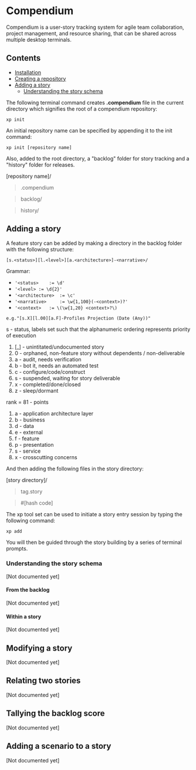 # Compendium

Compendium is a user-story tracking system for agile team collaboration, project management, and resource sharing, that can be shared across multiple desktop terminals. 

## Contents

- [Installation](#installation)
- [Creating a repository](#creating-a-repository)
- [Adding a story](#adding-a-story)
	- [Understanding the story schema](#understanding-the-story-schema)

The following terminal command creates **.compendium** file in the current directory which signifies the root of a compendium repository:

`xp init`

An initial repository name can be specified by appending it to the init command:

`xp init [repository name]`

Also, added to the root directory, a "backlog" folder for story tracking and a "history" folder for releases.

[repository name]/
	
> .compendium

> backlog/

> history/

## Adding a story

A feature story can be added by making a directory in the backlog folder with the following structure:

`[s.<status>][l.<level>][a.<architecture>]-<narrative>/`

Grammar:

- `'<status>	:= \d'`
- `'<level>	:= \d{2}'`
- `'<architecture>	:= \c'`
- `'<narrative> 	:= \w{1,100}(-<context>)?'`
- `'<context>	:= \(\w{1,20} <context>?\)`

`e.g."[s.X][l.00][a.F]-Profiles Projection (Date (Any))"`

s - status, labels set such that the alphanumeric ordering represents priority of execution
	

1. [_] - unintitated/undocumented story
2. 0 - orphaned, non-feature story without dependents / non-deliverable
3. a - audit, needs verification
4. b - bot it, needs an automated test
5. c - configure/code/construct
6. s - suspended, waiting for story deliverable
7. x - completed/done/closed
8. z - sleep/dormant

rank = 81 - points

1. a - application architecture layer
2. b - business
3. d - data
4. e - external
5. f - feature
6. p - presentation
7. s - service
8. x - crosscutting concerns
	
And then adding the following files in the story directory:

[story directory]/
> tag.story

> \#[hash code]

The xp tool set can be used to initiate a story entry session by typing the following command:

`xp add`

You will then be guided through the story building by a series of terminal prompts.


### Understanding the story schema
[Not documented yet]
#### From the backlog
[Not documented yet]
#### Within a story
[Not documented yet]
## Modifying a story
[Not documented yet]
## Relating two stories
[Not documented yet]
## Tallying the backlog score
[Not documented yet]
## Adding a scenario to a story
[Not documented yet]
